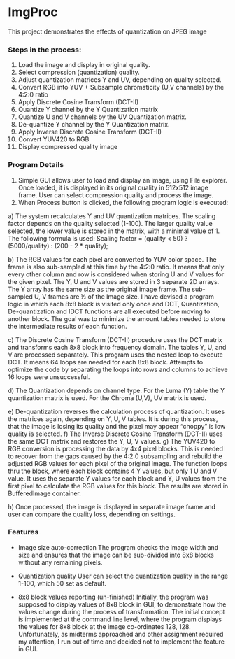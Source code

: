 # ImgProc

This project demonstrates the effects of quantization on JPEG image

### Steps in the process:
1)	Load the image and display in original quality.
2)	Select compression (quantization) quality.
3)	Adjust quantization matrices Y and UV, depending on quality selected.
4)	Convert RGB into YUV + Subsample chromaticity (U,V channels) by the 4:2:0 ratio
5)	 Apply Discrete Cosine Transform (DCT-II)
6)	Quantize Y channel by the Y Quantization matrix
7)	Quantize U and V channels by the UV Quantization matrix.
8)	De-quantize Y channel by the Y Quantization matrix.
9)	Apply Inverse Discrete Cosine Transform (DCT-II)
10)	Convert YUV420 to RGB
11)	Display compressed quality image

### Program Details

1) Simple GUI allows user to load and display an image, using File explorer. Once loaded, it is displayed in its original
   quality in 512x512 image frame.  User can select compression quality and process the image. 
2) When Process button is clicked, the following program logic is executed:

  a) The system recalculates Y and UV quantization matrices. The scaling factor depends on the quality selected (1-100). The larger quality value selected, the lower value is stored in the matrix, with a minimal value of 1. The following formula is used: Scaling factor = (quality < 50) ? (5000/quality) : (200 - 2 * quality);
     
  b) The RGB values for each pixel are converted to YUV color space. The frame is also sub-sampled at this time by the 4:2:0    ratio. It means that only every other column and row is considered when storing U and V values for the given pixel. The Y, U and V values are stored in 3 separate 2D arrays. The Y array has the same size as the original image frame. The sub-sampled  U, V frames are ½ of the Image size.
I have devised a program logic in which each 8x8 block is visited only once and DCT, Quantization, De-quantization and IDCT functions are all executed before moving to another block.  The goal was to minimize the amount tables needed to store the intermediate results of each function.

  c) The Discrete Cosine Transform (DCT-II) procedure uses the DCT matrix and transforms each 8x8 block into frequency domain. The tables Y, U, and V are processed separately.  This program uses the nested loop to execute DCT. It means 64 loops are needed for each 8x8 block.  Attempts to optimize the code by separating the loops into rows and columns to achieve 16 loops were unsuccessful.
  
  d) The Quantization depends on channel  type. For the Luma (Y) table the Y quantization matrix is used. For the Chroma (U,V), UV matrix is used.
  
  e) De-quantization reverses the calculation process of quantization. It uses the matrices again, depending on Y, U, V tables. It is during this process, that the image is losing its quality and the pixel may appear “choppy” is low quality is selected. 
  f) The Inverse Discrete Cosine Transform (DCT-II) uses the same DCT matrix and restores the Y, U, V values.
  g) The YUV420 to RGB conversion is processing the data by 4x4 pixel blocks. This is needed to recover from the gaps caused by the 4:2:0 subsampling and rebuild the adjusted RGB values for each pixel of the original image. 
The function loops thru the block, where each block contains 4 Y values, but only 1 U and V value. It uses the separate Y values for each block and Y, U values from the first pixel to calculate the RGB values for this block. The results are stored in BufferedImage container.

  h)  Once processed, the image is displayed in separate image frame and user can compare the quality loss, depending on settings.

### Features
-	Image size auto-correction
The program checks the image width and size and ensures that the image can be sub-divided into 8x8 blocks without any remaining pixels.

-	Quantization quality
User can select the quantization quality in the range 1-100, which 50 set as default. 

-	8x8 block values reporting  (un-finished)
Initially, the program was supposed to display values of 8x8 block in GUI, to demonstrate how the values change during the process of transformation. The initial concept is implemented at the command line level, where the program displays the values for 8x8 block at the image co-ordinates 128, 128. Unfortunately, as midterms approached and other assignment required my attention, I run out of time and decided not to implement the feature in GUI.
